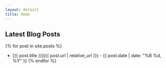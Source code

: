 ```yaml
---
layout: default
title: Home
---
```


## Latest Blog Posts

{% for post in site.posts %}

- [{{ post.title }}]({{ post.url | relative_url }}) - {{ post.date | date: "%B %d, %Y" }}
{% endfor %}
